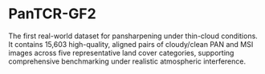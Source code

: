 # PanTCR-GF2
The first real-world dataset for pansharpening under thin-cloud conditions.
It contains 15,603 high-quality, aligned pairs of cloudy/clean PAN and MSI images across five representative land cover categories, supporting comprehensive benchmarking under realistic atmospheric interference.
